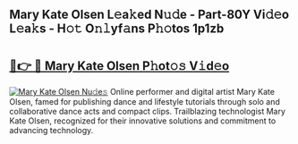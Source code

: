 ## Mary Kate Olsen L𝚎a𝚔ed N𝚞𝚍e - Part-80Y Vi𝚍𝚎o L𝚎a𝚔s - H𝚘𝚝 O𝚗𝚕yf𝚊ns P𝚑𝚘tos 1p1zb

# <h2><a href="http://kf4kz3v.oniu.top/?m=Mary+Kate+Olsen">🔗👉 🔴 Mary Kate Olsen P𝚑ot𝚘𝚜 V𝚒d𝚎o</a></h2>

[![Mary Kate Olsen Nu𝚍e𝚜](https://i.imgur.com/0qMVB7G.gif)](http://kf4kz3v.oniu.top/?m=Mary+Kate+Olsen)
Online performer and digital artist Mary Kate Olsen, famed for publishing dance and lifestyle tutorials through solo and collaborative dance acts and compact clips. Trailblazing technologist Mary Kate Olsen, recognized for their innovative solutions and commitment to advancing technology.  
